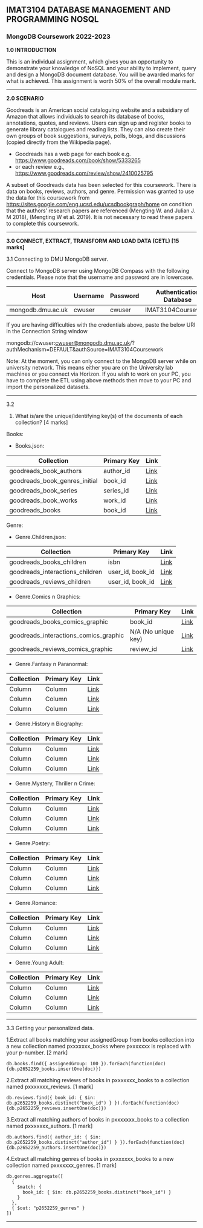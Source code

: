 ## IMAT3104 DATABASE MANAGEMENT AND PROGRAMMING NOSQL
### MongoDB Coursework 2022-2023

**1.0 INTRODUCTION**

This is an individual assignment, which gives you an opportunity to demonstrate your knowledge of NoSQL and your ability to implement, query and design a MongoDB document database. You will be awarded marks for what is achieved. This assignment is worth 50% of the overall module mark.

--------


**2.0 SCENARIO**

Goodreads is an American social cataloguing website and a subsidiary of Amazon that allows individuals to search its database of books, annotations, quotes, and reviews. Users can sign up and register books to generate library catalogues and reading lists. They can also create their own groups of book suggestions, surveys, polls, blogs, and discussions (copied directly from the Wikipedia page).
- Goodreads has a web page for each book e.g. https://www.goodreads.com/book/show/5333265
- or each review e.g., https://www.goodreads.com/review/show/2410025795

A subset of Goodreads data has been selected for this coursework. There is data on books, reviews, authors, and genre. Permission was granted to use the data for this coursework from https://sites.google.com/eng.ucsd.edu/ucsdbookgraph/home on condition that the authors’ research papers are referenced (Mengting W. and Julian J. M 2018), (Mengting W et al. 2019). It is not necessary to read these papers to complete this coursework.

---------


**3.0 CONNECT, EXTRACT, TRANSFORM AND LOAD DATA (CETL) [15 marks]**

3.1 Connecting to DMU MongoDB server.

Connect to MongoDB server using MongoDB Compass with the following credentials. Please note that the username and password are in lowercase.

| Host                   | Username | Password | Authentication Database |
| ---------------------- | -------- | -------- | ------------------------ |
| mongodb.dmu.ac.uk      | cwuser   | cwuser   | IMAT3104Coursework        |


If you are having difficulties with the credentials above, paste the below URI in the Connection String window

mongodb://cwuser:cwuser@mongodb.dmu.ac.uk/?authMechanism=DEFAULT&authSource=IMAT3104Coursework

Note: At the moment, you can only connect to the MongoDB server while on university network. This means either you are on the University lab machines or you connect via Horizon. If you wish to work on your PC, you have to complete the ETL using above methods then move to your PC and import the personalized datasets.

-------


3.2




1. What is/are the unique/identifying key(s) of the documents of each collection? [4 marks]

Books:


- Books.json:


| Collection | Primary Key | Link |
| -------- | -------- | -------- |
| goodreads_book_authors | author_id | [Link]() |
| goodreads_book_genres_initial | book_id | [Link]() |
| goodreads_book_series | series_id | [Link]() |
| goodreads_book_works | work_id | [Link]() |
| goodreads_books | book_id | [Link]() |

Genre:

- Genre.Children.json:


| Collection | Primary Key | Link |
| -------- | -------- | -------- |
| goodreads_books_children | isbn | [Link]() |
| goodreads_interactions_children | user_id, book_id | [Link]() |
| goodreads_reviews_children | user_id, book_id | [Link]() |



- Genre.Comics n Graphics:

| Collection | Primary Key | Link |
| -------- | -------- | -------- |
| goodreads_books_comics_graphic | book_id | [Link]() |
| goodreads_interactions_comics_graphic | N/A (No unique key) | [Link]() |
| goodreads_reviews_comics_graphic | review_id | [Link]() |


- Genre.Fantasy n Paranormal:

| Collection | Primary Key | Link |
| -------- | -------- | -------- |
| Column | Column | [Link]() |
| Column | Column | [Link]() |
| Column | Column | [Link]() |



- Genre.History n Biography:

| Collection | Primary Key | Link |
| -------- | -------- | -------- |
| Column | Column | [Link]() |
| Column | Column | [Link]() |
| Column | Column | [Link]() |



- Genre.Mystery, Thriller n Crime:

| Collection | Primary Key | Link |
| -------- | -------- | -------- |
| Column | Column | [Link]() |
| Column | Column | [Link]() |
| Column | Column | [Link]() |

- Genre.Poetry:

| Collection | Primary Key | Link |
| -------- | -------- | -------- |
| Column | Column | [Link]() |
| Column | Column | [Link]() |
| Column | Column | [Link]() |

- Genre.Romance:

| Collection | Primary Key | Link |
| -------- | -------- | -------- |
| Column | Column | [Link]() |
| Column | Column | [Link]() |
| Column | Column | [Link]() |

- Genre.Young Adult:

| Collection | Primary Key | Link |
| -------- | -------- | -------- |
| Column | Column | [Link]() |
| Column | Column | [Link]() |
| Column | Column | [Link]() |

----------




3.3 Getting your personalized data. 

1.Extract all books matching your assignedGroup from books collection into a new collection named pxxxxxxx_books where pxxxxxxx is replaced with your p-number. [2 mark]

    db.books.find({ assignedGroup: 100 }).forEach(function(doc) {db.p2652259_books.insertOne(doc)})

2.Extract all matching reviews of books in pxxxxxxx_books to a collection named pxxxxxxx_reviews. [1 mark]

    db.reviews.find({ book_id: { $in: db.p2652259_books.distinct("book_id") } }).forEach(function(doc) {db.p2652259_reviews.insertOne(doc)})

3.Extract all matching authors of books in pxxxxxxx_books to a collection named pxxxxxxx_authors. [1 mark]

    db.authors.find({ author_id: { $in: db.p2652259_books.distinct("author_id") } }).forEach(function(doc) {db.p2652259_authors.insertOne(doc)})

4.Extract all matching genres of books in pxxxxxxx_books to a new collection named pxxxxxxx_genres. [1 mark]

    db.genres.aggregate([
      {
        $match: {
          book_id: { $in: db.p2652259_books.distinct("book_id") }
        }
      },
      { $out: "p2652259_genres" }
    ])

------------
